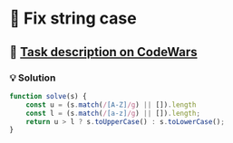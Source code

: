 # 📝 Fix string case

## 🔗 [Task description on CodeWars](https://www.codewars.com/kata/5b180e9fedaa564a7000009a)

### 💡 Solution

```javascript
function solve(s) {
    const u = (s.match(/[A-Z]/g) || []).length
    const l = (s.match(/[a-z]/g) || []).length;
    return u > l ? s.toUpperCase() : s.toLowerCase();
}
```
